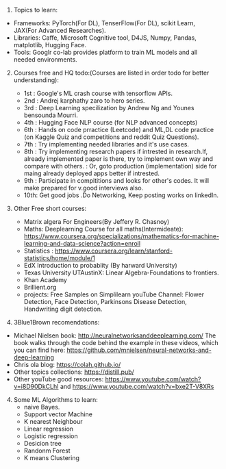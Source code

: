 1. Topics to learn:
  - Frameworks: PyTorch(For DL), TenserFlow(For DL), scikit Learn, JAX(For Advanced Researches).
  - Libraries: Caffe, Microsoft Cognitive tool, D4JS, Numpy, Pandas, matplotlib, Hugging Face.
  - Tools: Googlr co-lab provides platform to train ML models and all needed environments.

2. Courses free and HQ todo:(Courses are listed in order todo for better understanding):
   - 1st : Google's ML crash course with tensorflow APIs.
   - 2nd : Andrej karphathy zaro to hero series.
   - 3rd : Deep Learning specilization by Andrew Ng and Younes bensounda Mourri.
   - 4th : Hugging Face NLP course (for NLP advanced concepts)
   - 6th : Hands on code prractice (Leetcode) and ML,DL code practice (on Kaggle Quiz and competitions and reddit Quiz Questions).
   - 7th : Try implementing needed libraries and it's use cases.
   - 8th : Try implementing research papers if intrested in research.If, already implemented paper is there, try to implement own way and compare with others.
         : Or, goto production (implementation) side for maing already deployed apps better if intrested.
   - 9th : Participate in compititions and looks for other's codes. It will make prepared for v.good interviews also.
   - 10th: Get good jobs .Do Networking, Keep posting works on linkedIn.
   
  
3. Other Free short courses:
   - Matrix algera For Engineers(By Jeffery R. Chasnoy)
   - Maths: Deeplearning Course for all maths(Intermideate): https://www.coursera.org/specializations/mathematics-for-machine-learning-and-data-science?action=enroll
   - Statistics : https://www.coursera.org/learn/stanford-statistics/home/module/1
   - EdX Introduction to probablity (By harward University)
   - Texas University UTAustinX: Linear Algebra-Foundations to frontiers.
   - Khan Academy
   - Brillient.org
   - projects: Free Samples on Simplilearn youTube Channel: Flower Detection, Face Detection, Parkinsons Disease Detection, Handwriting digit detection.
  
4. 3Blue1Brown recomendations:
  - Michael Nielsen book: http://neuralnetworksanddeeplearning.com/  The book walks through the code behind the example in these videos, which you can find here: https://github.com/mnielsen/neural-networks-and-deep-learning
  - Chris ola blog: https://colah.github.io/
  - Other topics collections: https://distill.pub/
  - Other youTube good resources: https://www.youtube.com/watch?v=i8D90DkCLhI     and     https://www.youtube.com/watch?v=bxe2T-V8XRs
    

    
4. Some ML Algorithms to learn:
   - naive Bayes.
   - Support vector Machine
   - K nearest Neighbour
   - Linear regression
   - Logistic regression
   - Desicion tree
   - Randonm Forest
   - K means Clustering
